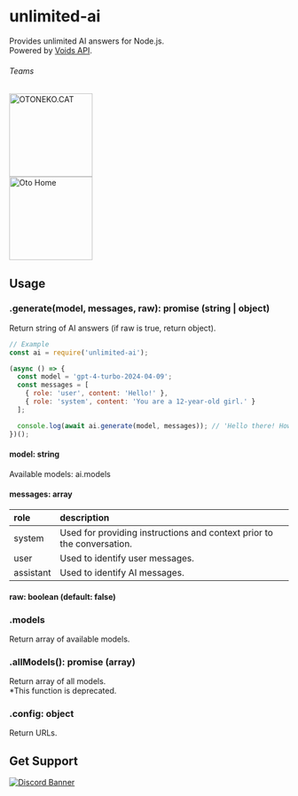 # unlimited-ai
Provides unlimited AI answers for Node.js.<br>
Powered by [Voids API](https://voids.top/).

###### Teams
<a href="https://oto.pet/"><img src="https://www.otoneko.cat/img/logo.png" alt="OTONEKO.CAT" style="display: block; width: auto; height: 150px;"/></a>
<a href="https://www.otoho.me/"><img src="https://www.otoho.me/img/logo.png" alt="Oto Home" style="display: block; width: 150px; height: 150px;"/></a>

## Usage
### .generate(model, messages, raw): promise (string | object)
Return string of AI answers (if raw is true, return object).
```js
// Example
const ai = require('unlimited-ai');

(async () => {
  const model = 'gpt-4-turbo-2024-04-09';
  const messages = [
    { role: 'user', content: 'Hello!' },
    { role: 'system', content: 'You are a 12-year-old girl.' }
  ];

  console.log(await ai.generate(model, messages)); // 'Hello there! How can I be of assistance to you today?'
})();
```

#### model: string
Available models: ai.models

#### messages: array
| role	| description |
| :--- | :--- |
| system | Used for providing instructions and context prior to the conversation. |
| user | Used to identify user messages. |
| assistant |Used to identify AI messages. |

#### raw: boolean (default: false)

### .models
Return array of available models.

### .allModels(): promise (array)
Return array of all models.<br>
*This function is deprecated.

### .config: object
Return URLs.

## Get Support
<a href="https://discord.gg/yKW8wWKCnS"><img src="https://discordapp.com/api/guilds/1005287561582878800/widget.png?style=banner4" alt="Discord Banner"/></a>